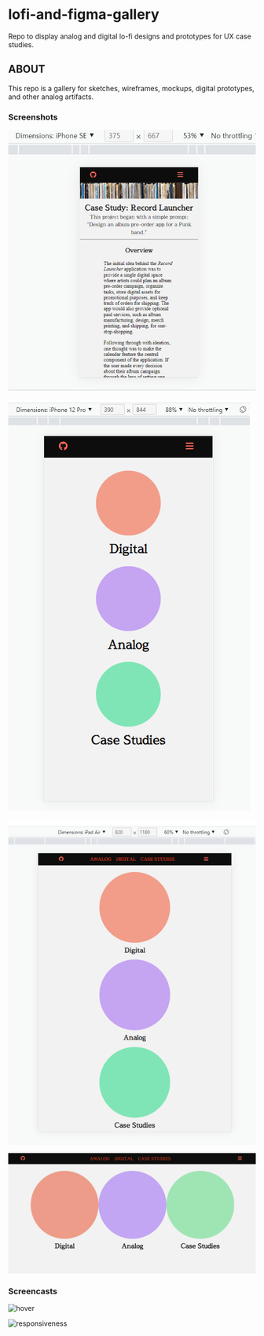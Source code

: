 # lofi-and-figma-gallery

Repo to display analog and digital lo-fi designs and prototypes for UX case studies.

## ABOUT

This repo is a gallery for sketches, wireframes, mockups, digital prototypes, and other analog artifacts.

### Screenshots

![case_study](./assets/images/RLoverview.png)

![mobile](./assets/images/iPhone12Pro.png)

![tablet](./assets/images/iPad.png)

![desktop](./assets/images/Desktop.png)


### Screencasts

![hover](/hover.gif)

![responsiveness](/responsive.gif)

